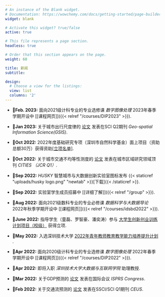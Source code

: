 ```yaml
---
# An instance of the Blank widget.
# Documentation: https://wowchemy.com/docs/getting-started/page-builder/
widget: blank

# Activate this widget? true/false
active: true

# This file represents a page section.
headless: true

# Order that this section appears on the page.
weight: 60

title: 新闻
subtitle: 

design:
  # Choose a view for the listings:
  view: list
  columns: '2'
---
```

- :school:**Feb. 2023:**  面向2021级计科专业的专业选修课 *数字图像处理* 2023年春季学期开设中 [[课程网页]]({{< relref "/courses/DIP2023" >}}).

- :page_with_curl:**Jan 2023:**  关于城市出行尺度律的 [论文](https://www.tandfonline.com/doi/pdf/10.1080/10095020.2022.2157761) 发表在SCI Q2期刊 *Geo-spatial Information Science(GSIS)*.

- :mega:**Oct 2022:**  2022年度基础研究专项（深圳市自然科学基金）面上项目（资助总额30万）获得资助[[立项名单]](http://stic.sz.gov.cn/xxgk/tzgg/content/post_10169351.html).

- :page_with_curl:**Oct 2022:**  关于城市交通不均等性测度的 [论文](https://www.sciencedirect.com/science/article/pii/S0264275122004759) 发表在城市区域研究领域顶刊 *CITIES （JCR Q1）*.

- :mega:**Sep 2022:**  *HUSKY* 智慧城市与大数据创新实验室图标发布 {{< staticref "uploads/husky logo.png" "newtab" >}}[下载]{{< /staticref >}}.

- :mega:**Sep 2022:**  实验室学生成员招募中 [[详细了解]]({{< relref "/group" >}}).

- :school:**Aug 2022:**  面向2021级数科专业的专业必修课 *数据科学与大数据导论* 2022年秋季学期开设中 [[课程网页]]({{< relref "/courses/idsbd2022" >}}).

- :school:**June 2022:**  指导学生（童磊、罗智豪、潘奕涛）参与  [大学生创新创业训练计划项目（校级）](http://nbw-sztu-edu-cn.webvpn.sztu.edu.cn:8118/info/1022/41841.htm) 获得立项.

- :school:**May 2022:**  入选深圳技术大学  [2022年青年教师教育教学能力培养提升计划](http://nbw-sztu-edu-cn.webvpn.sztu.edu.cn:8118/info/1018/41631.htm) .

- :school:**Apr 2022:**  面向2020级计科专业的专业选修课 *数字图像处理* 2022年春季学期开设中 [[课程网页]]({{< relref "/courses/DIP2022" >}}).

- :mega:**Apr 2022:**  即将入职 *深圳技术大学大数据与互联网学院* 助理教授.

- :page_with_curl:**Mar 2022:**  关于GDP预测的 [论文](https://www.isprs2022-nice.com/) 发表在国际会议 *ISPRS Congress*.

- :page_with_curl:**Feb 2022:**  关于交通流预测的 [论文](https://www.sciencedirect.com/science/article/pii/S0198971522000205?via%3Dihub) 发表在SSCI/SCI Q1期刊 *CEUS*.
